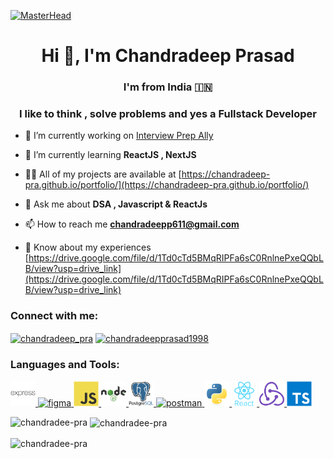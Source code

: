 [![MasterHead](https://mir-s3-cdn-cf.behance.net/project_modules/fs/54b6c068097599.5b50bca476b9b.gif)](https://chandradeep-pra.github.io/portfolio/)
<h1 align="center">Hi 👋, I'm Chandradeep Prasad</h1>
<h3 align="center">I'm from India 🇮🇳</h3>
<h3 align="center">I like to think , solve problems and yes a Fullstack Developer</h3>

- 🔭 I’m currently working on [Interview Prep Ally](https://github.com/Chandradeep-Pra/Interview-Question-Generator)

- 🌱 I’m currently learning **ReactJS , NextJS**

- 👨‍💻 All of my projects are available at [https://chandradeep-pra.github.io/portfolio/](https://chandradeep-pra.github.io/portfolio/)

- 💬 Ask me about **DSA , Javascript & ReactJs**

- 📫 How to reach me **chandradeepp611@gmail.com**

- 📄 Know about my experiences [https://drive.google.com/file/d/1Td0cTd5BMqRIPFa6sC0RnlnePxeQQbLB/view?usp=drive_link](https://drive.google.com/file/d/1Td0cTd5BMqRIPFa6sC0RnlnePxeQQbLB/view?usp=drive_link)

<h3 align="left">Connect with me:</h3>
<p align="left">
<a href="https://twitter.com/chandradeep_pra" target="blank"><img align="center" src="https://raw.githubusercontent.com/rahuldkjain/github-profile-readme-generator/master/src/images/icons/Social/twitter.svg" alt="chandradeep_pra" height="30" width="40" /></a>
<a href="https://linkedin.com/in/chandradeepprasad1998" target="blank"><img align="center" src="https://raw.githubusercontent.com/rahuldkjain/github-profile-readme-generator/master/src/images/icons/Social/linked-in-alt.svg" alt="chandradeepprasad1998" height="30" width="40" /></a>
</p>

<h3 align="left">Languages and Tools:</h3>
<p align="left"> <a href="https://expressjs.com" target="_blank" rel="noreferrer"> <img src="https://raw.githubusercontent.com/devicons/devicon/master/icons/express/express-original-wordmark.svg" alt="express" width="40" height="40"/> </a> <a href="https://www.figma.com/" target="_blank" rel="noreferrer"> <img src="https://www.vectorlogo.zone/logos/figma/figma-icon.svg" alt="figma" width="40" height="40"/> </a> <a href="https://developer.mozilla.org/en-US/docs/Web/JavaScript" target="_blank" rel="noreferrer"> <img src="https://raw.githubusercontent.com/devicons/devicon/master/icons/javascript/javascript-original.svg" alt="javascript" width="40" height="40"/> </a> <a href="https://nodejs.org" target="_blank" rel="noreferrer"> <img src="https://raw.githubusercontent.com/devicons/devicon/master/icons/nodejs/nodejs-original-wordmark.svg" alt="nodejs" width="40" height="40"/> </a> <a href="https://www.postgresql.org" target="_blank" rel="noreferrer"> <img src="https://raw.githubusercontent.com/devicons/devicon/master/icons/postgresql/postgresql-original-wordmark.svg" alt="postgresql" width="40" height="40"/> </a> <a href="https://postman.com" target="_blank" rel="noreferrer"> <img src="https://www.vectorlogo.zone/logos/getpostman/getpostman-icon.svg" alt="postman" width="40" height="40"/> </a> <a href="https://www.python.org" target="_blank" rel="noreferrer"> <img src="https://raw.githubusercontent.com/devicons/devicon/master/icons/python/python-original.svg" alt="python" width="40" height="40"/> </a> <a href="https://reactjs.org/" target="_blank" rel="noreferrer"> <img src="https://raw.githubusercontent.com/devicons/devicon/master/icons/react/react-original-wordmark.svg" alt="react" width="40" height="40"/> </a> <a href="https://redux.js.org" target="_blank" rel="noreferrer"> <img src="https://raw.githubusercontent.com/devicons/devicon/master/icons/redux/redux-original.svg" alt="redux" width="40" height="40"/> </a> <a href="https://www.typescriptlang.org/" target="_blank" rel="noreferrer"> <img src="https://raw.githubusercontent.com/devicons/devicon/master/icons/typescript/typescript-original.svg" alt="typescript" width="40" height="40"/> </a> </p>

<p><img align="left" src="https://github-readme-stats.vercel.app/api/top-langs?username=chandradee-pra&show_icons=true&locale=en&layout=compact" alt="chandradee-pra" /></p>

<p>&nbsp;<img align="center" src="https://github-readme-stats.vercel.app/api?username=chandradee-pra&show_icons=true&locale=en" alt="chandradee-pra" /></p>

<p><img align="center" src="https://github-readme-streak-stats.herokuapp.com/?user=chandradee-pra&" alt="chandradee-pra" /></p>
